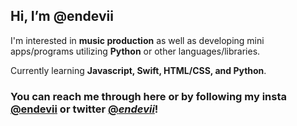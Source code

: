 ## Hi, I’m @endevii ##
I'm interested in **music production** as well as developing mini apps/programs utilizing **Python** or other languages/libraries.

Currently learning **Javascript, Swift, HTML/CSS, and Python**.

### You can reach me through here or by following my insta [@endevii](https://www.instagram.com/) or twitter [@_endevii_](https://twitter.com/_endevii_)! ###

<!---
endevii/endevii is a ✨ special ✨ repository because its `README.md` (this file) appears on your GitHub profile.
You can click the Preview link to take a look at your changes.
--->
